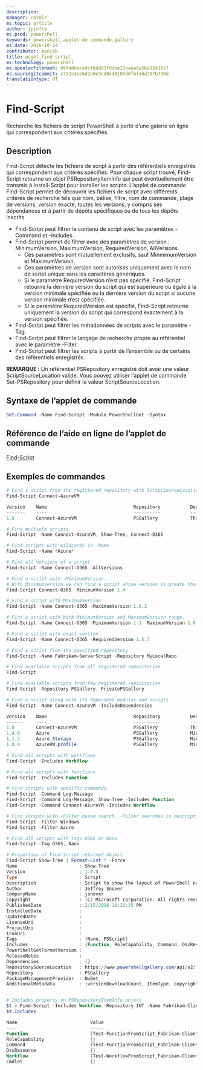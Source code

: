 ```yaml
---
description: 
manager: carolz
ms.topic: article
author: jpjofre
ms.prod: powershell
keywords: powershell,applet de commande,gallery
ms.date: 2016-10-14
contributor: manikb
title: psget_find script
ms.technology: powershell
ms.openlocfilehash: 09f4d6eca9cf04d03fddbe23beea6a5bc0243657
ms.sourcegitcommit: c732e3ee6d2e0e9cd8c40105d6fbfd4d207b730d
translationtype: HT
---
```

# <a name="find-script"></a>Find-Script

Recherche les fichiers de script PowerShell à partir d’une galerie en ligne qui correspondent aux critères spécifiés.

## <a name="description"></a>Description

Find-Script détecte les fichiers de script à partir des référentiels enregistrés qui correspondent aux critères spécifiés.
Pour chaque script trouvé, Find-Script retourne un objet PSRepositoryItemInfo qui peut éventuellement être transmis à Install-Script pour installer les scripts.
L’applet de commande Find-Script permet de découvrir les fichiers de script avec différents critères de recherche tels que nom, balise, filtre, nom de commande, plage de versions, version exacte, toutes les versions, y compris ses dépendances et à partir de dépôts spécifiques ou de tous les dépôts inscrits.

- Find-Script peut filtrer le contenu de script avec les paramètres -Command et -Includes.
- Find-Script permet de filtrer avec des paramètres de version : MinimumVersion, MaximumVersion, RequiredVersion, AllVersions.
  - Ces paramètres sont mutuellement exclusifs, sauf MinmimumVersion et MaximumVersion.
  - Ces paramètres de version sont autorisés uniquement avec le nom de script unique sans les caractères génériques.
  - Si le paramètre RequiredVersion n’est pas spécifié, Find-Script retourne la dernière version du script qui est supérieure ou égale à la version minimale spécifiée ou la dernière version du script si aucune version minimale n’est spécifiée. 
  - Si le paramètre RequiredVersion est spécifié, Find-Script retourne uniquement la version du script qui correspond exactement à la version spécifiée.
- Find-Script peut filtrer les métadonnées de scripts avec le paramètre -Tag.
- Find-Script peut filtrer le langage de recherche propre au référentiel avec le paramètre -Filter.
- Find-Script peut filtrer les scripts à partir de l’ensemble ou de certains des référentiels enregistrés.

**REMARQUE :** Un référentiel PSRepository enregistré doit avoir une valeur ScriptSourceLocation valide. Vous pouvez utiliser l’applet de commande Set-PSRepository pour définir la valeur ScriptSourceLocation.

## <a name="cmdlet-syntax"></a>Syntaxe de l’applet de commande

```powershell
Get-Command -Name Find-Script -Module PowerShellGet -Syntax
```

## <a name="cmdlet-online-help-reference"></a>Référence de l’aide en ligne de l’applet de commande

[Find-Script](http://go.microsoft.com/fwlink/?LinkId=619785)

## <a name="example-commands"></a>Exemples de commandes

```powershell
# Find a script from the registered repository with ScriptSourceLocation
Find-Script Connect-AzureVM

Version    Name                                Repository           Description
-------    ----                                ----------           -----------
1.0        Connect-AzureVM                     PSGallery            This runbook sets up a connection to an Azure vi...

# Find multiple scripts
Find-Script -Name Connect-AzureVM, Show-Tree, Connect-O365

# Find scripts with wildcards in -Name
Find-Script -Name *Azure*

# Find all versions of a script
Find-Script -Name Connect-O365 -AllVersions

# Find a script with -MinimumVersion. 
# With MinimumVersion we can find a script whose version is greate than or equal to the specified MinimumVersion value.
Find-Script Connect-O365 -MinimumVersion 1.4

# Find a script with MaximumVersion
Find-Script -Name Connect-O365 -MaximumVersion 1.6.2

# Find a script with both MinimumVersion and MaximumVersion range.
Find-Script -Name Connect-O365 -MinimumVersion 1.1 -MaximumVersion 1.6.2

# Find a script with exact version
Find-Script -Name Connect-O365 -RequiredVersion 1.5.7

# Find a script from the specified repository
Find-Script -Name Fabrikam-ServerScript -Repository MyLocalRepo

# Find available scripts from all registered repositories
Find-Script

# Find available scripts from few registered repositories
Find-Script -Repository PSGallery, PrivatePSGallery

# Find a script along with its dependent modules and scripts
Find-Script -Name Connect-AzureVM -IncludeDependencies

Version    Name                                Repository           Description
-------    ----                                ----------           -----------
1.0        Connect-AzureVM                     PSGallery            This runbook sets up a connection to an Azure vi...
1.4.0      Azure                               PSGallery            Microsoft Azure PowerShell - Service Management
1.1.2      Azure.Storage                       PSGallery            Microsoft Azure PowerShell - Storage service cmd...
1.0.8      AzureRM.profile                     PSGallery            Microsoft Azure PowerShell - Profile credential ...

# Find all scripts with workflows
Find-Script -Includes Workflow

# Find all scripts with functions
Find-Script -Includes Function

# Find scripts with specific commands
Find-Script -Command Log-Message
Find-Script -Command Log-Message, Show-Tree -Includes Function
Find-Script -Command Connect-AzureVM -Includes Workflow

# Find scripts with -Filter based search. -Filter searches in description and names
Find-Script -Filter Windows
Find-Script -Filter Azure

# Find all scripts with tags O365 or Nano
Find-Script -Tag O365, Nano

# Properties of Find-Script returned object
Find-Script Show-Tree | Format-List * -Force
Name                       : Show-Tree
Version                    : 1.0.0
Type                       : Script
Description                : Script to show the layout of PowerShell namespaces (Trees) using ASCII
Author                     : Jeffrey Snover
CompanyName                : jsnover
Copyright                  : (C) Microsoft Corporation. All rights reserved.
PublishedDate              : 2/15/2016 10:15:35 PM
InstalledDate              :
UpdatedDate                :
LicenseUri                 :
ProjectUri                 :
IconUri                    :
Tags                       : {Nano, PSScript}
Includes                   : {Function, RoleCapability, Command, DscResource...}
PowerShellGetFormatVersion :
ReleaseNotes               :
Dependencies               : {}
RepositorySourceLocation   : https://www.powershellgallery.com/api/v2/
Repository                 : PSGallery
PackageManagementProvider  : NuGet
AdditionalMetadata         : {versionDownloadCount, ItemType, copyright, PackageManagementProvider...}


# Includes property on PSRepositoryItemInfo object
$t = Find-Script -Includes Workflow -Repository INT -Name Fabrikam-ClientScript
$t.Includes

Name                           Value
----                           -----
Function                       {Test-FunctionFromScript_Fabrikam-ClientScript}
RoleCapability                 {}
Command                        {Test-FunctionFromScript_Fabrikam-ClientScript, Test-WorkflowFromScript_Fabrikam-Clie...
DscResource                    {}
Workflow                       {Test-WorkflowFromScript_Fabrikam-ClientScript}
Cmdlet                         {}


```

